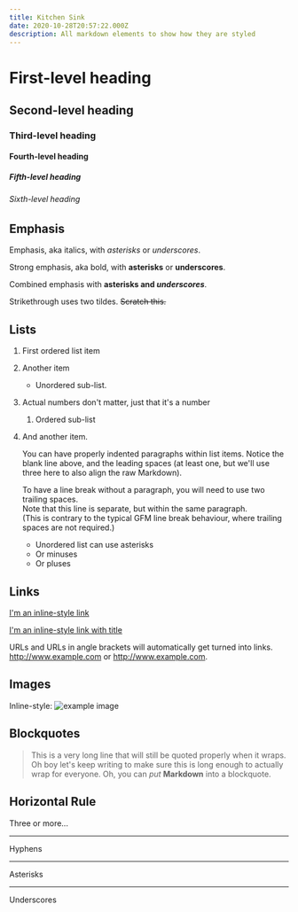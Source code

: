```yaml
---
title: Kitchen Sink
date: 2020-10-28T20:57:22.000Z
description: All markdown elements to show how they are styled
---
```

# First-level heading
## Second-level heading
### Third-level heading
#### Fourth-level heading
##### Fifth-level heading
###### Sixth-level heading

## Emphasis

Emphasis, aka italics, with *asterisks* or _underscores_.

Strong emphasis, aka bold, with **asterisks** or __underscores__.

Combined emphasis with **asterisks and _underscores_**.

Strikethrough uses two tildes. ~~Scratch this.~~

## Lists

1. First ordered list item
2. Another item
    * Unordered sub-list. 
1. Actual numbers don't matter, just that it's a number
    1. Ordered sub-list
4. And another item.

   You can have properly indented paragraphs within list items. Notice the blank line above, and the leading spaces (at least one, but we'll use three here to also align the raw Markdown).

   To have a line break without a paragraph, you will need to use two trailing spaces.  
   Note that this line is separate, but within the same paragraph.  
   (This is contrary to the typical GFM line break behaviour, where trailing spaces are not required.)

    * Unordered list can use asterisks
    - Or minuses
    + Or pluses

## Links

[I'm an inline-style link](https://www.example.com)

[I'm an inline-style link with title](https://www.example.com "Example website")

URLs and URLs in angle brackets will automatically get turned into links. 
http://www.example.com or <http://www.example.com>.

## Images

Inline-style: 
![example image](/img/og-image.png "Example Image")

## Blockquotes

> This is a very long line that will still be quoted properly when it wraps. Oh boy let's keep writing to make sure this is long enough to actually wrap for everyone. Oh, you can *put* **Markdown** into a blockquote.

## Horizontal Rule

Three or more...

---

Hyphens

***

Asterisks
___

Underscores
